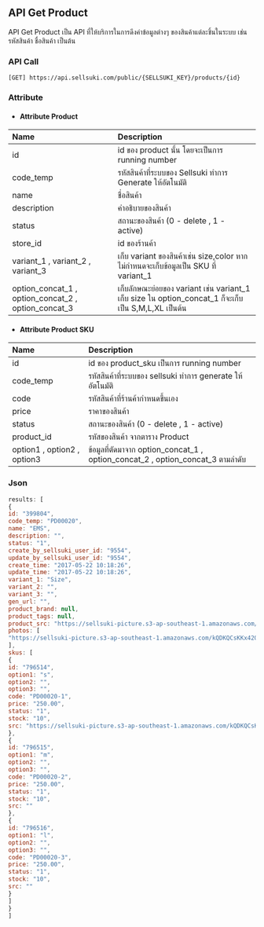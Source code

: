 ## API Get Product

API Get Product เป็น API ที่ให้บริการในการดึงค่าข้อมูลต่างๆ ของสินค้าแต่ละชิ้นในระบบ เช่น รหัสสินค้า ชื่อสินค้า เป็นต้น

### API Call

```
[GET] https://api.sellsuki.com/public/{SELLSUKI_KEY}/products/{id}
```

### Attribute

* #### Attribute Product

| **Name** | **Description** |
| :--- | :--- |
| id | id ของ product นั้น โดยจะเป็นการ  running number |
| code\_temp | รหัสสินค้าที่ระบบของ Sellsuki ทำการ Generate ให้อัตโนมัติ |
| name | ชื่อสินค้า |
| description | คำอธิบายของสินค้า |
| status | สถานะของสินค้า \(0 - delete , 1 - active\) |
| store\_id | id ของร้านค้า |
| variant\_1 , variant\_2 , variant\_3 | เก็บ variant ของสินค้าเช่น size,color หากไม่กำหนดจะเก็บข้อมูลเป็น SKU ที่ variant\_1 |
| option\_concat\_1 , option\_concat\_2 , option\_concat\_3 | เก็บลักษณะย่อยของ variant เช่น variant\_1 เก็บ size ใน option\_concat\_1 ก็จะเก็บเป็น S,M,L,XL เป็นต้น |

* #### Attribute Product SKU

| **Name** | **Description** |
| :--- | :--- |
| id | id ของ product\_sku เป็นการ running number |
| code\_temp | รหัสสินค้าที่ระบบของ sellsuki ทำการ generate ให้อัตโนมัติ |
| code | รหัสสินค้าที่ร้านค้ากำหนดขึ้นเอง |
| price | ราคาของสินค้า |
| status | สถานะของสินค้า \(0 - delete , 1 - active\) |
| product\_id | รหัสของสินค้า จากตาราง Product |
| option1 , option2 , option3 | ข้อมูลที่ตัดมาจาก option\_concat\_1 , option\_concat\_2 , option\_concat\_3 ตามลำดับ |

### Json

```js
results: [
{
id: "399804",
code_temp: "PD00020",
name: "EMS",
description: "",
status: "1",
create_by_sellsuki_user_id: "9554",
update_by_sellsuki_user_id: "9554",
create_time: "2017-05-22 10:18:26",
update_time: "2017-05-22 10:18:26",
variant_1: "Size",
variant_2: "",
variant_3: "",
gen_url: "",
product_brand: null,
product_tags: null,
product_src: "https://sellsuki-picture.s3-ap-southeast-1.amazonaws.com/kQDKQCsKKx420150731T0523S2318740056711316220.png",
photos: [
"https://sellsuki-picture.s3-ap-southeast-1.amazonaws.com/kQDKQCsKKx420150731T0523S2318740056711316220.png"
],
skus: [
{
id: "796514",
option1: "s",
option2: "",
option3: "",
code: "PD00020-1",
price: "250.00",
status: "1",
stock: "10",
src: "https://sellsuki-picture.s3-ap-southeast-1.amazonaws.com/kQDKQCsKKx420150731T0523S2318740056711316220.png"
},
{
id: "796515",
option1: "m",
option2: "",
option3: "",
code: "PD00020-2",
price: "250.00",
status: "1",
stock: "10",
src: ""
},
{
id: "796516",
option1: "l",
option2: "",
option3: "",
code: "PD00020-3",
price: "250.00",
status: "1",
stock: "10",
src: ""
}
]
}
]
```




